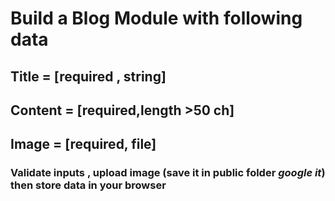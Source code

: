 
# Build a Blog Module  with following data  
## ‏Title   =  [required , string]
## ‏Content =  [required,length >50 ch]
## ‏Image   =  [required, file]
### Validate inputs , upload image (save it in public folder *google it*) then store data in your browser
